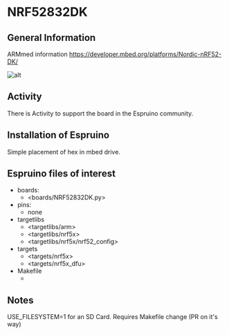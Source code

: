 
# NRF52832DK

## General Information

ARMmed information <https://developer.mbed.org/platforms/Nordic-nRF52-DK/>

![alt](Espruino/boards/img/PICO_R1_0.png)

## Activity

There is Activity to support the board in the Espruino community.

## Installation of Espruino

Simple placement of hex in mbed drive.

## Espruino files of interest

* boards:
  * <boards/NRF52832DK.py>
* pins:
  * none
* targetlibs 
  * <targetlibs/arm>
  * <targetlibs/nrf5x>
  * <targetlibs/nrf5x/nrf52_config>
* targets
  * <targets/nrf5x>
  * <targets/nrf5x_dfu>
* Makefile
  * <Makefile>

## Notes

USE_FILESYSTEM=1 for an SD Card. Requires Makefile change (PR on it's way)